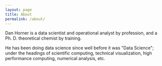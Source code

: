 ```yaml
---
layout: page
title: About
permalink: /about/
---
```


Dan Horner is a data scientist and operational analyst by profession, and a
Ph. D. theoretical chemist by training.

He has been doing data science since well before it was "Data Science"; under the headings of
scientific computing, technical visualization, high performance computing,
numerical analysis, etc.
